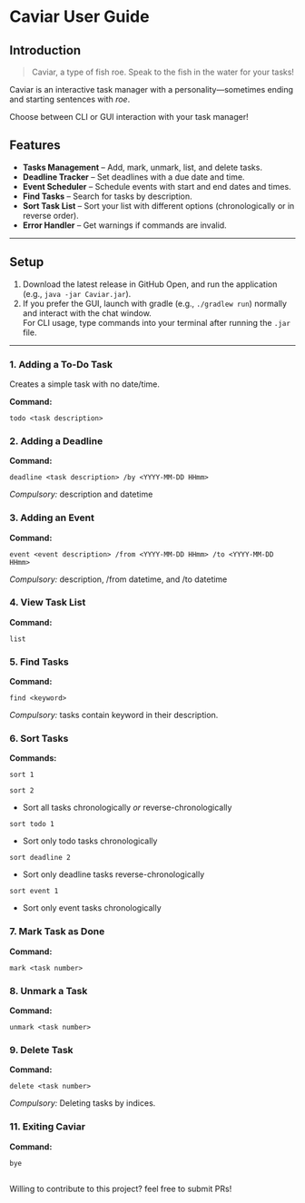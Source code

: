 # Caviar User Guide

## Introduction
> Caviar, a type of fish roe. Speak to the fish in the water for your tasks!

Caviar is an interactive task manager with a personality—sometimes ending and starting sentences with _roe_.

Choose between CLI or GUI interaction with your task manager!

## Features
- **Tasks Management** – Add, mark, unmark, list, and delete tasks.
- **Deadline Tracker** – Set deadlines with a due date and time.
- **Event Scheduler** – Schedule events with start and end dates and times.
- **Find Tasks** – Search for tasks by description.
- **Sort Task List** – Sort your list with different options (chronologically or in reverse order).
- **Error Handler** – Get warnings if commands are invalid.

---

## Setup
1. Download the latest release in GitHub Open, and run the application (e.g., `java -jar Caviar.jar`).
2. If you prefer the GUI, launch with gradle (e.g., `./gradlew run`) normally and interact with the chat window.  
   For CLI usage, type commands into your terminal after running the `.jar` file.

---

### 1. Adding a To-Do Task
Creates a simple task with no date/time.

**Command:**
```plaintext
todo <task description>
```

### **2. Adding a Deadline**

**Command:**
```plaintext
deadline <task description> /by <YYYY-MM-DD HHmm>
```
*Compulsory:* description and datetime

### **3. Adding an Event**

**Command:**
```plaintext
event <event description> /from <YYYY-MM-DD HHmm> /to <YYYY-MM-DD HHmm>
```
*Compulsory:* description, /from datetime, and /to datetime

### **4. View Task List**

**Command:**
```plaintext
list
```

### **5. Find Tasks**

**Command:**
```plaintext
find <keyword>
```
*Compulsory:* tasks contain keyword in their description.

### **6. Sort Tasks**

**Commands:**
```plaintext
sort 1
```
```plaintext
sort 2
```
* Sort all tasks chronologically _or_ reverse-chronologically
```plaintext
sort todo 1
```
* Sort only todo tasks chronologically
```plaintext
sort deadline 2
```
* Sort only deadline tasks reverse-chronologically
```plaintext
sort event 1
```
* Sort only event tasks chronologically


### **7. Mark Task as Done**
**Command:**
```plaintext
mark <task number>
```

### **8. Unmark a Task**

**Command:**
```plaintext
unmark <task number>
```

### **9. Delete Task**

**Command:**
```plaintext
delete <task number>
```
*Compulsory:* Deleting tasks by indices.

### **11. Exiting Caviar**

**Command:**
```plaintext
bye
```

##
Willing to contribute to this project? feel free to submit PRs! 


